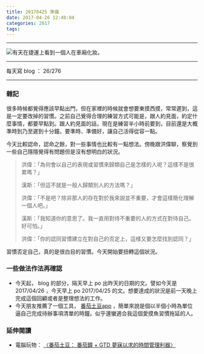 ```yaml
---
title: 20170425 準備
date: 2017-04-26 12:48:04
categories: 2017
tags:
---
```


---

![有天在捷運上看到一個人在車廂化妝。](https://c1.staticflickr.com/3/2867/33882522050_bc46f0a451.jpg)

---

每天寫 blog ： 26/276

---

### 雜記

很多時候都覺得應該早點出門，但在家裡的時候就會想要東摸西摸，常常遲到，這是一定要改掉的習慣。之前自己覺得合理的練習方式可能是，跟人約見面，約定什麼事情，都要早點到。跟人約見面的話，現在是練習半小時前要到，目前還是大概準時到乃至遲到十分鐘。要準時、準備好，讓自己活得從容一點。

今天比較認命，認命之餘，對一些事情也比較有一點想法。傍晚跟洪偉聊，察覺到一些自己隱隱覺得有問題但是沒有想明白的狀況。

> 洪偉：「為何會以自己的表現或習慣來歸類自己是怎樣的人呢？這樣不是很累嗎？」
>
> 漢斯：「但這不就是一般人歸類別人的方法嗎？」
>
> 洪偉：「不是吧？除非那人的存在對於我來說並不重要，才會這樣簡化理解一個人吧。」
>
> 漢斯：「我知道你的意思了。我一直用對待不重要的人的方式在對待自己。好可怕。」
>
> 洪偉：「你的認同習慣建立在對自己的否定上，這樣又要怎麼找到認同？」

習慣否定自己，真的是很白目的習慣。今天開始要扭轉這個狀況。

### 一些做法作法再確認

- 今天起， blog 的部分，隔天早上 po 出昨天的日期的文。譬如今天是 2017/04/26 ，今天早上 po 2017/04/25 的文。想要達成的狀況是前一天晚上完成這個回顧或者是整理想法的工作。
- 今天朋友推薦了一個工具， [番茄土豆app](https://pomotodo.com/) ，簡單來說是個以半個小時為單位逼自己完成待辦事項清單的時鐘。似乎還蠻適合我這個愛摸魚習慣拖延的人。

### 延伸閱讀

- 電腦玩物： [〈番茄土豆： 番茄鐘 + GTD 夢寐以求的時間管理利器〉](http://www.playpcesor.com/2015/01/pomotodo--pomodoro-gtd.html)
